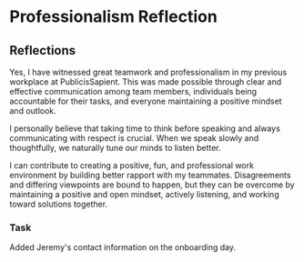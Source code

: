 # Professionalism Reflection

## Reflections

Yes, I have witnessed great teamwork and professionalism in my previous workplace at PublicisSapient. This was made possible through clear and effective communication among team members, individuals being accountable for their tasks, and everyone maintaining a positive mindset and outlook.

I personally believe that taking time to think before speaking and always communicating with respect is crucial. When we speak slowly and thoughtfully, we naturally tune our minds to listen better.

I can contribute to creating a positive, fun, and professional work environment by building better rapport with my teammates. Disagreements and differing viewpoints are bound to happen, but they can be overcome by maintaining a positive and open mindset, actively listening, and working toward solutions together.

### Task

Added Jeremy's contact information on the onboarding day.
